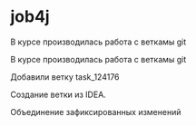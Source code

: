 # job4j

В курсе производилась работа с веткамы git

В курсе производилась работа с веткамы git

Добавили ветку task_124176

Создание ветки из IDEA.

Объединение зафиксированных изменений